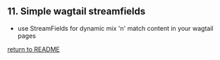 ## 11. Simple wagtail streamfields
  - use StreamFields for dynamic mix 'n' match content in your wagtail pages

[return to README](README.md#course)